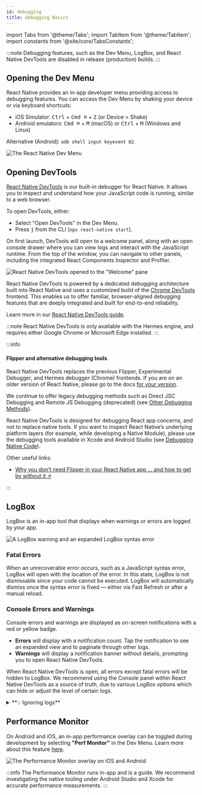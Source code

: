 ```yaml
---
id: debugging
title: Debugging Basics
---
```


import Tabs from '@theme/Tabs'; import TabItem from '@theme/TabItem'; import constants from '@site/core/TabsConstants';

:::note
Debugging features, such as the Dev Menu, LogBox, and React Native DevTools are disabled in release (production) builds.
:::

## Opening the Dev Menu

React Native provides an in-app developer menu providing access to debugging features. You can access the Dev Menu by shaking your device or via keyboard shortcuts:

- iOS Simulator: <kbd>Ctrl</kbd> + <kbd>Cmd ⌘</kbd> + <kbd>Z</kbd> (or Device > Shake)
- Android emulators: <kbd>Cmd ⌘</kbd> + <kbd>M</kbd> (macOS) or <kbd>Ctrl</kbd> + <kbd>M</kbd> (Windows and Linux)

Alternative (Android): `adb shell input keyevent 82`.

![The React Native Dev Menu](/docs/assets/debugging-dev-menu-076.jpg)

## Opening DevTools

[React Native DevTools](./react-native-devtools) is our built-in debugger for React Native. It allows you to inspect and understand how your JavaScript code is running, similar to a web browser.

To open DevTools, either:

- Select "Open DevTools" in the Dev Menu.
- Press <kbd>j</kbd> from the CLI (`npx react-native start`).

On first launch, DevTools will open to a welcome panel, along with an open console drawer where you can view logs and interact with the JavaScript runtime. From the top of the window, you can navigate to other panels, including the integrated React Components Inspector and Profiler.

![React Native DevTools opened to the "Welcome" pane](/docs/assets/debugging-rndt-welcome.jpg)

React Native DevTools is powered by a dedicated debugging architecture built into React Native and uses a customized build of the [Chrome DevTools](https://developer.chrome.com/docs/devtools) frontend. This enables us to offer familiar, browser-aligned debugging features that are deeply integrated and built for end-to-end reliability.

Learn more in our [React Native DevTools guide](./react-native-devtools).

:::note
React Native DevTools is only available with the Hermes engine, and requires either Google Chrome or Microsoft Edge installed.
:::

:::info

#### Flipper and alternative debugging tools

React Native DevTools replaces the previous Flipper, Experimental Debugger, and Hermes debugger (Chrome) frontends. If you are on an older version of React Native, please go to the docs [for your version](/versions).

We continue to offer legacy debugging methods such as Direct JSC Debugging and Remote JS Debugging (deprecated) (see [Other Debugging Methods](./other-debugging-methods)).

React Native DevTools is designed for debugging React app concerns, and not to replace native tools. If you want to inspect React Native’s underlying platform layers (for example, while developing a Native Module), please use the debugging tools available in Xcode and Android Studio (see [Debugging Native Code](/docs/next/debugging-native-code)).

Other useful links:

- <a href="https://shift.infinite.red/why-you-dont-need-flipper-in-your-react-native-app-and-how-to-get-by-without-it-3af461955109" target="_blank">Why you don’t need Flipper in your React Native app … and how to get by without&nbsp;it&nbsp;↗</a>

:::

## LogBox

LogBox is an in-app tool that displays when warnings or errors are logged by your app.

![A LogBox warning and an expanded LogBox syntax error](/docs/assets/debugging-logbox-076.jpg)

### Fatal Errors

When an unrecoverable error occurs, such as a JavaScript syntax error, LogBox will open with the location of the error. In this state, LogBox is not dismissable since your code cannot be executed. LogBox will automatically dismiss once the syntax error is fixed — either via Fast Refresh or after a manual reload.

### Console Errors and Warnings

Console errors and warnings are displayed as on-screen notifications with a red or yellow badge.

- **Errors** will display with a notification count. Tap the notification to see an expanded view and to paginate through other logs.
- **Warnings** will display a notification banner without details, prompting you to open React Native DevTools.

When React Native DevTools is open, all errors except fatal errors will be hidden to LogBox. We recommend using the Console panel within React Native DevTools as a source of truth, due to various LogBox options which can hide or adjust the level of certain logs.

<details>
<summary>**💡 Ignoring logs**</summary>

LogBox can be configured via the `LogBox` API.

```js
import {LogBox} from 'react-native';
```

#### Ignore all logs

LogBox notifications can be disabled using `LogBox.ignoreAllLogs()`. This can be useful in situations such as giving product demos.

```js
LogBox.ignoreAllLogs();
```

#### Ignore specific logs

Notifications can be disabled on a per-log basis via `LogBox.ignoreLogs()`. This can be useful for noisy warnings or those that cannot be fixed, e.g. in a third-party dependency.

```js
LogBox.ignoreLogs([
  // Exact message
  'Warning: componentWillReceiveProps has been renamed',

  // Substring or regex match
  /GraphQL error: .*/,
]);
```

:::note

LogBox will treat certain errors from React as warnings, which will mean they don't display as an in-app error notification. Advanced users can change this behaviour by customising LogBox's warning filter using [`LogBoxData.setWarningFilter()`](https://github.com/facebook/react-native/blob/d334f4d77eea538dff87fdcf2ebc090246cfdbb0/packages/react-native/Libraries/LogBox/Data/LogBoxData.js#L338).

:::

</details>

## Performance Monitor

On Android and iOS, an in-app performance overlay can be toggled during development by selecting **"Perf Monitor"** in the Dev Menu. Learn more about this feature [here](/docs/performance).

![The Performance Monitor overlay on iOS and Android](/docs/assets/debugging-performance-monitor.jpg)

:::info
The Performance Monitor runs in-app and is a guide. We recommend investigating the native tooling under Android Studio and Xcode for accurate performance measurements.
:::
